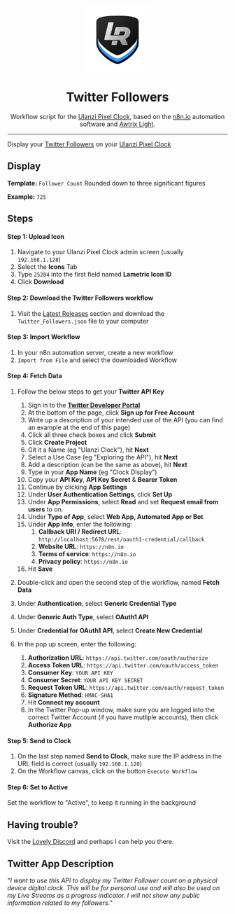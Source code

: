 <p align="center">
<img width="150" height="150" alt="Lovely Sim Racing" src="images/lr-logo-small.png">
</p>

<h1 align="center">Twitter Followers</h1>

<p align="center">
Workflow script for the <a href="https://j76.me/PixelClock">Ulanzi Pixel Clock</a>, based on the <a href="https://n8n.io">n8n.io</a> automation software and <a href="https://blueforcer.github.io/awtrix-light/">Awtrix Light</a>.
</p>
 
---

Display your [Twitter Followers](https://youtube.com) on your [Ulanzi Pixel Clock](https://j76.me/PixelClock)

## Display
**Template:** `Follower Count` Rounded down to three significant figures

**Example:** `725`

## Steps

#### Step 1: Upload Icon
1. Navigate to your Ulanzi Pixel Clock admin screen (usually `192.168.1.128`)
2. Select the **Icons** Tab
3. Type `25284` into the first field named **Lametric Icon ID**
4. Click **Download**

#### Step 2: Download the Twitter Followers workflow
1. Visit the [Latest Releases](https://github.com/cdemetriadis/lovely-pixelclock-n8n/releases) section and download the `Twitter_Followers.json` file to your computer

#### Step 3: Import Workflow
1. In your n8n automation server, create a new workflow
2. `Import from File` and select the downloaded Workflow

#### Step 4: Fetch Data
1. Follow the below steps to get your **Twitter API Key**

	1. Sign in to the [**Twitter Developer Portal**](https://developer.twitter.com/en/portal/petition/essential/basic-info) 
	2. At the bottom of the page, click **Sign up for Free Account**
	3. Write up a description of your intended use of the API (you can find an example at the end of this page)
	4. Click all three check boxes and click **Submit** 
	5. Click **Create Project**
	6. Git it a Name (eg "Ulanzi Clock"), hit **Next**
	7. Select a Use Case (eg "Exploring the API"), hit **Next**
	8. Add a description (can be the same as above), hit **Next** 
	9. Type in your **App Name** (eg "Clock Display")
	10. Copy your **API Key**, **API Key Secret** & **Bearer Token**
	11. Continue by clicking **App Settings**
	12. Under **User Authentication Settings**, click **Set Up**
	13. Under **App Permissions**, select **Read** and set **Request email from users** to on.
	14. Under **Type of App**, select **Web App, Automated App or Bot**
	15. Under **App info**, enter the following:
		1. **Callback URI / Redirect URL**: `http://localhost:5678/rest/oauth1-credential/callback`
		2. **Website URL**: `https://n8n.io`
		3. **Terms of service**: `https://n8n.io`
		4. **Privacy policy**: `https://n8n.io`
	16. Hit **Save** 

2. Double-click and open the second step of the workflow, named **Fetch Data**
3. Under **Authentication**, select **Generic Credential Type**
4. Under **Generic Auth Type**, select **OAuth1 API**
5. Under **Credential for OAuth1 API**, select **Create New Credential**
6. In the pop up screen, enter the following:
	1. **Authorization URL**: `https://api.twitter.com/oauth/authorize`
	2. **Access Token URL**: `https://api.twitter.com/oauth/access_token`
	3. **Consumer Key**: `YOUR API KEY`
	4. **Consumer Secret**: `YOUR API KEY SECRET`
	5. **Request Token URL**: `https://api.twitter.com/oauth/request_token`
	6. **Signature Method**: `HMAC-SHA1`
	7. Hit **Connect my account**
	8. In the Twitter Pop-up window, make sure you are logged into the correct Twitter Account (if you have mutliple accounts), then click **Authorize App**

#### Step 5: Send to Clock
1. On the last step named **Send to Clock**, make sure the IP address in the URL field is correct (usually `192.168.1.128`)
2. On the Workflow canvas, click on the button `Execute Workflow`

#### Step 6: Set to Active
Set the workflow to "Active", to keep it running in the background


## Having trouble?
Visit the [Lovely Discord](https://j76.me/LSRDiscord) and perhaps I can help you there.


## Twitter App Description
*"I want to use this API to display my Twitter Follower count on a physical device digital clock. This will be for personal use and will also be used on my Live Streams as a progress indicator. I will not show any public information related to my followers."*
